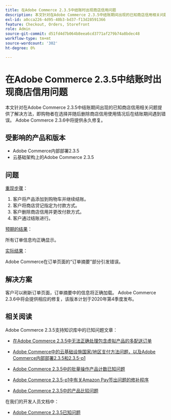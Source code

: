 ```yaml
---
title: 在Adobe Commerce 2.3.5中结账时出现商店信用问题
description: 本文针对在Adobe Commerce 2.3.5中结账期间出现的已知商店信用相关问题提供了解决方法，即购物者在选择并随后删除商店信用使用情况后在结账期间遇到错误。 Adobe Commerce 2.3.6中将提供永久修复。
exl-id: a0cca226-4d95-40b3-bd37-f13d28591366
feature: Checkout, Orders, Storefront
role: Admin
source-git-commit: d51fd4d7b064b8eea6cd3771af279b74a8bdec48
workflow-type: tm+mt
source-wordcount: '302'
ht-degree: 0%

---
```


# 在Adobe Commerce 2.3.5中结账时出现商店信用问题

本文针对在Adobe Commerce 2.3.5中结账期间出现的已知商店信用相关问题提供了解决方法，即购物者在选择并随后删除商店信用使用情况后在结账期间遇到错误。 Adobe Commerce 2.3.6中将提供永久修复。

## 受影响的产品和版本

* Adobe Commerce内部部署2.3.5
* 云基础架构上的Adobe Commerce 2.3.5

## 问题

<u>重现步骤</u>：

1. 客户将产品添加到购物车并继续结账。
1. 客户将商店贷记指定为付款方式。
1. 客户删除商店信用并更改付款方式。
1. 客户通过结账进行。

<u>预期的结果</u>：

所有订单信息均正确显示。

<u>实际结果</u>：

Adobe Commerce在订单页面的“订单摘要”部分引发错误。

## 解决方案

客户可以刷新订单页面，订单摘要中的信息将正确加载。 Adobe Commerce 2.3.6中将会提供相应的修复，该版本计划于2020年第4季度发布。

## 相关阅读

Adobe Commerce 2.3.5支持知识库中的已知问题文章：

* [在Adobe Commerce 2.3.5中无法正确处理包含虚拟产品的多配送订单](/help/troubleshooting/miscellaneous/magento-2-3-5-known-issue-virtual-product-multi-ship-orders.md)

* [Adobe Commerce中的云基础设施国家/地区支付方法问题，以及Adobe Commerce内部部署2.3.5和2.3.5-p1](/help/troubleshooting/known-issues-patches-attached/magento-2-3-5-2-3-5-p1-patch-country-payment-issue.md)


* [Adobe Commerce 2.3.5中的批量操作产品计数已知问题](/help/troubleshooting/miscellaneous/bulk-action-product-count-known-issue-in-magento-2-3-5.md)

* [Adobe Commerce 2.3.5-p1中有关Amazon Pay签出问题的修补程序](/help/troubleshooting/payments/patch-for-amazon-pay-checkout-issue-in-magento-2-3-5-p1.md)

* [Adobe Commerce 2.3.5中的产品比较问题](/help/troubleshooting/storefront/product-comparison-known-issue-in-magento-2-3-5.md)

在我们的开发人员文档中：

* [Adobe Commerce 2.3.5已知问题](https://devdocs.magento.com/guides/v2.3/release-notes/release-notes-2-3-5-commerce.html#known-issues)
